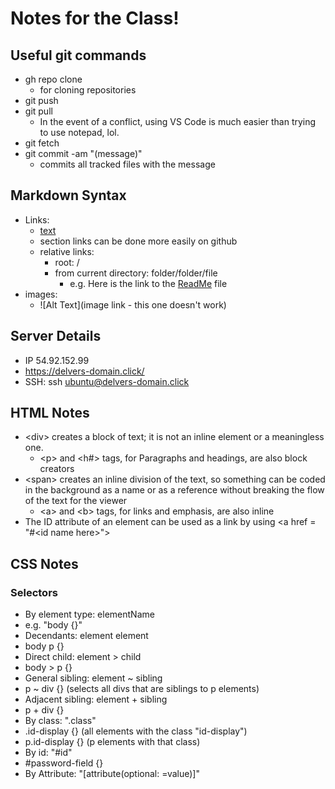 # Notes for the Class!

## Useful git commands
- gh repo clone
    - for cloning repositories
- git push
- git pull
  - In the event of a conflict, using VS Code is much easier than trying to use notepad, lol.
- git fetch
- git commit -am "(message)"
    - commits all tracked files with the message


## Markdown Syntax
- Links:
  - [text](link.com)
  - section links can be done more easily on github
  - relative links:
      - root: /
      - from current directory: folder/folder/file
        - e.g. Here is the link to the [ReadMe](README.md) file
- images:
  - ![Alt Text](image link - this one doesn't work)


## Server Details
- IP 54.92.152.99
- https://delvers-domain.click/
- SSH: ssh ubuntu@delvers-domain.click

## HTML Notes
- &lt;div&gt; creates a block of text; it is not an inline element or a meaningless one.
  - &lt;p&gt; and &lt;h#&gt; tags, for Paragraphs and headings, are also block creators
- &lt;span&gt; creates an inline division of the text, so something can be coded in the background as a name or as a reference without breaking the flow of the text for the viewer
  - &lt;a&gt; and &lt;b&gt; tags, for links and emphasis, are also inline
- The ID attribute of an element can be used as a link by using &lt;a href = "#&lt;id name here&gt;"&gt;

## CSS Notes
### Selectors
- By element type: elementName
 - e.g. "body {}"
- Decendants: element element
 - body p {}
- Direct child: element > child
 - body > p {}
- General sibling: element ~ sibling
 - p ~ div {} (selects all divs that are siblings to p elements)
- Adjacent sibling: element + sibling
 - p + div {}
- By class: ".class"
 - .id-display {} (all elements with the class "id-display")
 - p.id-display {} (p elements with that class)
- By id: "#id"
 - #password-field {}
- By Attribute: "\[attribute(optional: =value)]"
